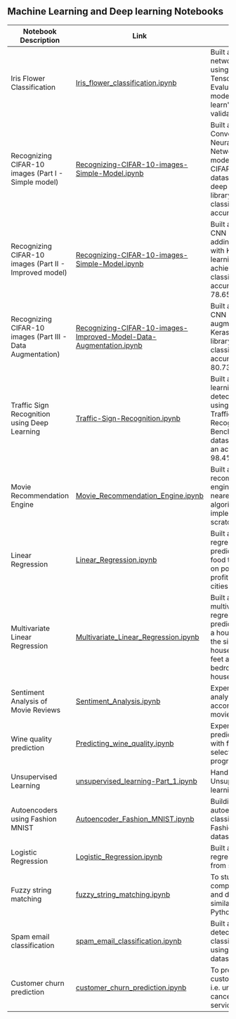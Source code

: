 ## Machine Learning and Deep learning Notebooks

| Notebook Description| Link | Notes |
| -------------------| -----|--------|
| Iris Flower Classification | [Iris_flower_classification.ipynb](https://github.com/chhayac/Machine-Learning-Notebooks/blob/master/Iris_flower_classification.ipynb) | Built a neural network model using Keras & Tensorflow. Evaluated the model using scikit learn's k-fold cross validation. | 
| Recognizing CIFAR-10 images (Part I   - Simple model) | [Recognizing-CIFAR-10-images-Simple-Model.ipynb](https://github.com/chhayac/Machine-Learning-Notebooks/blob/master/Recognizing-CIFAR-10-images-Simple-Model.ipynb) | Built a simple Convolutional Neural Network(CNN) model to classify CIFAR-10 image dataset with Keras deep learning library achieving classification accuracy of 67.1%. |
| Recognizing CIFAR-10 images (Part II  - Improved model) | [Recognizing-CIFAR-10-images-Simple-Model.ipynb](https://github.com/chhayac/Machine-Learning-Notebooks/blob/master/Recognizing-CIFAR-10-images-Improved-Model.ipynb) | Built an improved CNN model by adding more layers with Keras deep learning library achieving classification accuracy of 78.65%. |
| Recognizing CIFAR-10 images (Part III - Data Augmentation) | [Recognizing-CIFAR-10-images-Improved-Model-Data-Augmentation.ipynb](https://github.com/chhayac/Machine-Learning-Notebooks/blob/master/Recognizing-CIFAR-10-images-Improved-Model-Data-Augmentation.ipynb) | Built an improved CNN model by data augmentation with Keras deep learning library achieving classification accuracy of 80.73%. |
| Traffic Sign Recognition using Deep Learning | [Traffic-Sign-Recognition.ipynb](https://github.com/chhayac/Machine-Learning-Notebooks/blob/master/Traffic-Sign-Recognition.ipynb) | Built a deep learning model to detect traffic signs using the German Traffic Sign Recognition Benchmark(GTSRB) dataset achieving an accuracy of 98.4%. |
| Movie Recommendation Engine | [Movie_Recommendation_Engine.ipynb](https://github.com/chhayac/Machine-Learning-Notebooks/blob/master/Movie_Recommendation_Engine.ipynb) | Built a movie recommendation engine using k-nearest neighbour algorithm implemented from scratch. |
| Linear Regression | [Linear_Regression.ipynb](https://github.com/chhayac/Machine-Learning-Notebooks/blob/master/Linear_Regression.ipynb) | Built a simple linear regression model to predict profit of food truck based on population and profit of different cities. |
| Multivariate Linear Regression | [Multivariate_Linear_Regression.ipynb](https://github.com/chhayac/Machine-Learning-Notebooks/blob/master/Multivariate_Linear_Regression.ipynb) | Built a simple multivariate linear regression model to predict the price of a house based on the size of the house in square feet and number of bedrooms in the house. |
| Sentiment Analysis of Movie Reviews| [Sentiment_Analysis.ipynb](https://github.com/chhayac/Machine-Learning-Notebooks/blob/master/Sentiment_Analysis.ipynb)| Experiment to analyze sentiment according to their movie reviews. |
| Wine quality prediction | [Predicting_wine_quality.ipynb](https://github.com/chhayac/Machine-Learning-Notebooks/blob/master/Predicting_wine_quality.ipynb)| Experiment to predict wine quality with feature selection (In progress). |
| Unsupervised Learning | [unsupervised_learning-Part_1.ipynb](https://github.com/chhayac/Machine-Learning-Notebooks/blob/master/unsupervised_learning-Part_1.ipynb)| Hands-on with Unsupervised learning. |
| Autoencoders using Fashion MNIST| [Autoencoder_Fashion_MNIST.ipynb](https://github.com/chhayac/Machine-Learning-Notebooks/blob/master/Autoencoder_Fashion_MNIST.ipynb)| Building an autoencoder as a classifier using Fashion MNIST dataset. |
| Logistic Regression| [Logistic_Regression.ipynb](https://github.com/chhayac/Machine-Learning-Notebooks/blob/master/Logistic_Regression.ipynb)| Built a logistic regression model from scratch |
| Fuzzy string matching| [fuzzy_string_matching.ipynb](https://github.com/chhayac/Machine-Learning-Notebooks/blob/master/fuzzy_string_matching.ipynb)| To study how to compare strings and determine how similar they are in Python. |
| Spam email classification| [spam_email_classification.ipynb](https://github.com/chhayac/Machine-Learning-Notebooks/blob/master/spam_email_classification.ipynb)| Built a spam detection classification model using an email dataset.
| Customer churn prediction| [customer_churn_prediction.ipynb](https://github.com/chhayac/Machine-Learning-Notebooks/blob/master/customer_churn_prediction.ipynb)| To predict if customers churn i.e. unsubscribed or cancelled their service.
